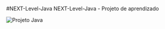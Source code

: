 #NEXT-Level-Java
NEXT-Level-Java - Projeto de aprendizado

![Projeto Java](https://user-images.githubusercontent.com/66568299/178820750-9d866687-cc88-4f7f-9cbe-e5de5b6b2599.png)